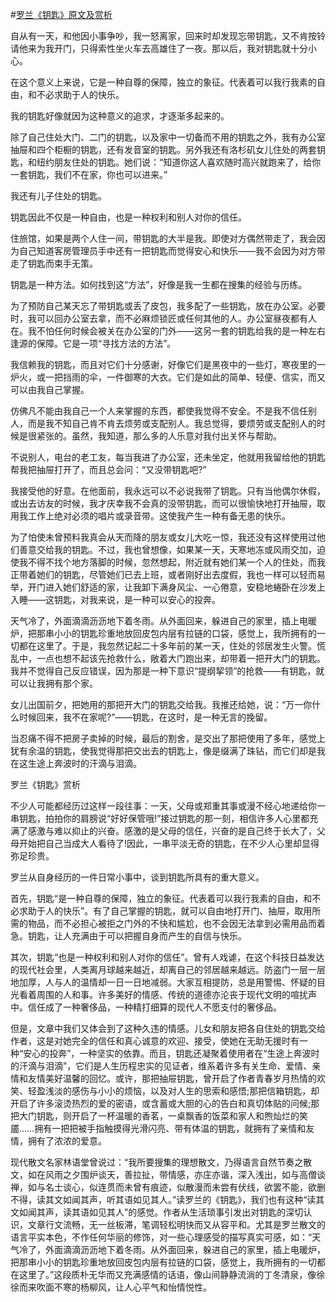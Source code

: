 #[罗兰《钥匙》原文及赏析](https://www.vrrw.net/wx/8763.html)

自从有一天，和他因小事争吵，我一怒离家，回来时却发现忘带钥匙，又不肯按铃请他来为我开门，只得索性坐火车去高雄住了一夜。那以后，我对钥匙就十分小心。

在这个意义上来说，它是一种自尊的保障，独立的象征。代表着可以我行我素的自由，和不必求助于人的快乐。

我的钥匙好像就因为这种意义的追求，才逐渐多起来的。

除了自己住处大门、二门的钥匙，以及家中一切备而不用的钥匙之外，我有办公室抽屉和四个柜橱的钥匙，还有发音室的钥匙。另外我还有洛杉矶女儿住处的两套钥匙，和纽约朋友住处的钥匙。她们说：“知道你这人喜欢随时高兴就跑来了，给你一套钥匙，我们不在家，你也可以进来。”



我还有儿子住处的钥匙。

钥匙因此不仅是一种自由，也是一种权利和别人对你的信任。

住旅馆，如果是两个人住一间，带钥匙的大半是我。即使对方偶然带走了，我会因为自己知道客房管理员手中还有一把钥匙而觉得安心和快乐——我不会因为对方带走了钥匙而束手无策。

钥匙是一种方法。如何找到这“方法”，好像是我一生都在搜集的经验与历练。

为了预防自己某天忘了带钥匙或丢了皮包，我多配了一些钥匙，放在办公室。必要时，我可以回办公室去拿，而不必麻烦锁匠或任何其他的人。办公室昼夜都有人在。我不怕任何时候会被关在办公室的门外——这另一套的钥匙给我的是一种左右逢源的保障。它是一项“寻找方法的方法”。

我信赖我的钥匙，而且对它们十分感谢，好像它们是黑夜中的一些灯，寒夜里的一炉火，或一把挡雨的伞，一件御寒的大衣。它们是如此的简单、轻便、信实，而又可以由我自己掌握。

仿佛凡不能由我自己一个人来掌握的东西，都使我觉得不安全。不是我不信任别人，而是我不知自己肯不肯去烦劳或支配别人。我总觉得，要烦劳或支配别人的时候是很紧张的。虽然，我知道，那么多的人乐意对我付出关怀与帮助。

不说别人，电台的老工友，每当我进了办公室，还未坐定，他就用我留给他的钥匙帮我把抽屉打开了，而且总会问：“又没带钥匙吧?”

我接受他的好意。在他面前，我永远可以不必说我带了钥匙。只有当他偶尔休假，或出去访友的时候，我才庆幸我不会真的没带钥匙，而可以很愉快地打开抽屉，取用我工作上绝对必须的唱片或录音带。这使我产生一种有备无患的快乐。

为了怕使未曾预料我真会从天而降的朋友或女儿大吃一惊，我还没有这样使用过他们善意交给我的钥匙。不过，我也曾想像，如果某一天，天寒地冻或风雨交加，迫使我不得不找个地方落脚的时候，忽然想起，附近就有她们某一个人的住处，而我正带着她们的钥匙，尽管她们已去上班，或者刚好出去度假，我也一样可以轻而易举，开门进入她们舒适的家，让我卸下满身风尘、一心倦意，安稳地蜷卧在沙发上入睡——这钥匙，对我来说，是一种可以安心的投奔。

天气冷了，外面滴滴沥沥地下着冬雨。从外面回来，躲进自己的家里，插上电暖炉，把那串小小的钥匙珍重地放回皮包内层有拉链的口袋，感觉上，我所拥有的一切都在这里了。于是，我忽然记起二十多年前的某一天，住处的邻居发生火警。慌乱中，一点也想不起该先抢救什么，敞着大门跑出来，却带着一把开大门的钥匙。我并不觉得自己反应错误，因为那是一种下意识“提纲挈领”的抢救——有钥匙，就可以让我拥有那个家。

女儿出国前夕，把她用的那把开大门的钥匙交给我。我推还给她，说：“万一你什么时候回来，我不在家呢?”——钥匙，在这时，是一种无言的挽留。

当忍痛不得不把房子卖掉的时候，最后的割舍，是交出了那把使用了多年，感觉上犹有余温的钥匙，使我觉得那把交出去的钥匙上，像是缀满了珠钻，而它们却是我在这生途上奔波时的汗滴与泪滴。

罗兰《钥匙》赏析

不少人可能都经历过这样一段往事：一天，父母或郑重其事或漫不经心地递给你一串钥匙，拍拍你的肩膀说“好好保管哦!”接过钥匙的那一刻，相信许多人心里都充满了感激与难以抑止的兴奋。感激的是父母的信任，兴奋的是自己终于长大了，父母开始把自己当成大人看待了!因此，一串平淡无奇的钥匙，在不少人心里却显得弥足珍贵。

罗兰从自身经历的一件日常小事中，谈到钥匙所具有的重大意义。

首先，钥匙“是一种自尊的保障，独立的象征。代表着可以我行我素的自由，和不必求助于人的快乐”。有了自己掌握的钥匙，就可以自由地打开门、抽屉，取用所需的物品，而不必担心被拒之门外的不快和尴尬，也不会因无法拿到必需用品而着急。钥匙，让人充满由于可以把握自身而产生的自信与快乐。

其次，钥匙“也是一种权利和别人对你的信任”。曾有人戏谑，在这个科技日益发达的现代社会里，人类离月球越来越近，却离自己的邻居越来越远。防盗门一层一层地加厚，人与人的温情却一日一日地减弱。大家互相提防，总是用警惕、怀疑的目光看着周围的人和事。许多美好的情感、传统的道德亦沦丧于现代文明的喧扰声中。信任成了一种奢侈品，一种精打细算的现代人不愿支付的奢侈品。

但是，文章中我们又体会到了这种久违的情感。儿女和朋友把各自住处的钥匙交给作者，这是对她完全的信任和真心诚意的欢迎、接受，使她在无助无援时有一种“安心的投奔”，一种坚实的依靠。而且，钥匙还凝聚着使用者在“生途上奔波时的汗滴与泪滴”，它们是人生历程忠实的见证者，维系着许多有关生命、爱情、亲情和友情美好温馨的回忆。或许，那把抽屉钥匙，曾开启了作者青春岁月热情的欢笑、轻盈浅淡的感伤与小小的烦恼，以及对人生的思索和感悟;那把信箱钥匙，却开启了许多滚烫热烈的爱的密语，或含蓄或大胆的心的告白和真切体贴的问候;那把大门钥匙，则开启了一杯温暖的香茗，一桌飘香的饭菜和家人和煦灿烂的笑靥……拥有一把把被手指触摸得光滑闪亮、带有体温的钥匙，就拥有了亲情和友情，拥有了浓浓的爱意。

现代散文名家林语堂曾说过：“我所要搜集的理想散文，乃得语言自然节奏之散文，如在风雨之夕围炉谈天，善拉扯，带情感，亦庄亦谐，深入浅出，如与高僧谈禅，如与名士谈心，似连贯而未曾有痕迹，似散漫而未尝有伏线，欲罢不能，欲删不得，读其文如闻其声，听其语如见其人。”读罗兰的《钥匙》，我们也有这种“读其文如闻其声，读其语如见其人”的感觉。作者从生活琐事引发出对钥匙的深切认识，文章行文流畅，无一丝板滞，笔调轻松明快而又从容平和。尤其是罗兰散文的语言平实本色，不作任何华丽的修饰，对一些心理感受的描写真实可感，如：“天气冷了，外面滴滴沥沥地下着冬雨。从外面回来，躲进自己的家里，插上电暖炉，把那串小小的钥匙珍重地放回皮包内层有拉链的口袋，感觉上，我所拥有的一切都在这里了。”这段质朴无华而又充满感情的话语，像山间静静流淌的丁冬清泉，像徐徐而来吹面不寒的杨柳风，让人心平气和怡情悦性。


